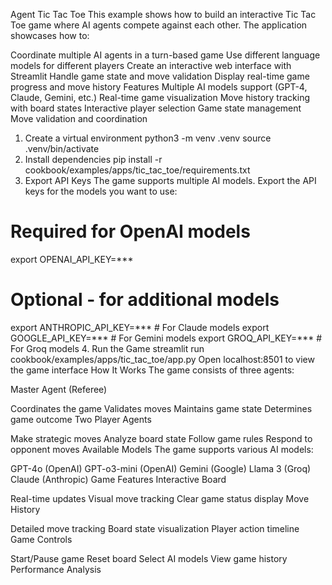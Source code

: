 Agent Tic Tac Toe
This example shows how to build an interactive Tic Tac Toe game where AI agents compete against each other. The application showcases how to:

Coordinate multiple AI agents in a turn-based game
Use different language models for different players
Create an interactive web interface with Streamlit
Handle game state and move validation
Display real-time game progress and move history
Features
Multiple AI models support (GPT-4, Claude, Gemini, etc.)
Real-time game visualization
Move history tracking with board states
Interactive player selection
Game state management
Move validation and coordination
1. Create a virtual environment
python3 -m venv .venv
source .venv/bin/activate
2. Install dependencies
pip install -r cookbook/examples/apps/tic_tac_toe/requirements.txt
3. Export API Keys
The game supports multiple AI models. Export the API keys for the models you want to use:

# Required for OpenAI models
export OPENAI_API_KEY=***

# Optional - for additional models
export ANTHROPIC_API_KEY=***  # For Claude models
export GOOGLE_API_KEY=***     # For Gemini models
export GROQ_API_KEY=***       # For Groq models
4. Run the Game
streamlit run cookbook/examples/apps/tic_tac_toe/app.py
Open localhost:8501 to view the game interface
How It Works
The game consists of three agents:

Master Agent (Referee)

Coordinates the game
Validates moves
Maintains game state
Determines game outcome
Two Player Agents

Make strategic moves
Analyze board state
Follow game rules
Respond to opponent moves
Available Models
The game supports various AI models:

GPT-4o (OpenAI)
GPT-o3-mini (OpenAI)
Gemini (Google)
Llama 3 (Groq)
Claude (Anthropic)
Game Features
Interactive Board

Real-time updates
Visual move tracking
Clear game status display
Move History

Detailed move tracking
Board state visualization
Player action timeline
Game Controls

Start/Pause game
Reset board
Select AI models
View game history
Performance Analysis
